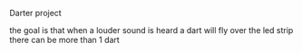 Darter project

the goal is that when a louder sound is heard a dart will fly over the led strip
there can be more than 1 dart
